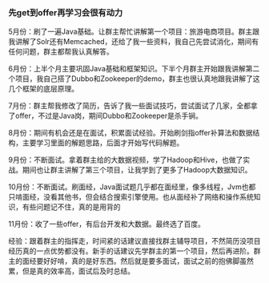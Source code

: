 
### 先get到offer再学习会很有动力

5月份：刷了一遍Java基础。让群主帮忙讲解第一个项目：旅游电商项目。群主跟我讲解了Solr还有Memcached，还给了我一些资料，我自己先尝试消化，期间有任何问题，群主都帮我认真解答。

6月份：上半个月主要巩固Java基础和框架知识。下半个月群主开始跟我讲解第二个项目，我自己搭了Dubbo和Zookeeper的demo，群主也很认真地跟我讲解了这几个框架的底层原理。

7月份：群主帮我修改了简历，告诉了我一些面试技巧，尝试面试了几家，全都拿了offer，不过是Java岗，期间Dubbo和Zookeeper是杀手锏。

8月份：期间有机会还是在面试，积累面试经验。开始刷剑指offer补算法和数据结构，主要学习里面的解题思路，后面才开始写代码解题。

9月份：不断面试。拿着群主给的大数据视频，学了Hadoop和Hive，也做了实战。期间也让群主讲解了第三个项目，让我学到了更多了Hadoop大数据知识。

10月份：不断面试。刷面经，Java面试题几乎都在面经里，像多线程，Jvm也都只啃面经，没看其他书，但会结合搜索引擎使用。也从面经补了网络和操作系统知识，有些问题记不住，真的是用背的

11月份：收了一些offer，有后台开发和大数据。最终选了百度。

经验：跟着群主的指挥走，时间紧的话建议直接找群主辅导项目，不然简历没项目经历真的一点优势都没有。新手的话建议先学群主的第一个项目，然后再进阶。群主的面经要好好啃，真的是好东西。然后就是要多面试，面试之前的抱佛脚虽然累，但是真的效率高，面试后及时总结。